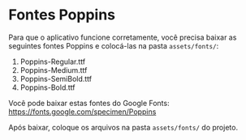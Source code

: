 # Fontes Poppins

Para que o aplicativo funcione corretamente, você precisa baixar as seguintes fontes Poppins e colocá-las na pasta `assets/fonts/`:

1. Poppins-Regular.ttf
2. Poppins-Medium.ttf
3. Poppins-SemiBold.ttf
4. Poppins-Bold.ttf

Você pode baixar estas fontes do Google Fonts: https://fonts.google.com/specimen/Poppins

Após baixar, coloque os arquivos na pasta `assets/fonts/` do projeto.